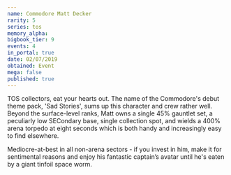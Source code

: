 ```yaml
---
name: Commodore Matt Decker
rarity: 5
series: tos
memory_alpha:
bigbook_tier: 9
events: 4
in_portal: true
date: 02/07/2019
obtained: Event
mega: false
published: true
---
```


TOS collectors, eat your hearts out. The name of the Commodore's debut theme pack, 'Sad Stories', sums up this character and crew rather well. Beyond the surface-level ranks, Matt owns a single 45% gauntlet set, a peculiarly low SECondary base, single collection spot, and wields a 400% arena torpedo at eight seconds which is both handy and increasingly easy to find elsewhere.

Mediocre-at-best in all non-arena sectors - if you invest in him, make it for sentimental reasons and enjoy his fantastic captain’s avatar until he's eaten by a giant tinfoil space worm.

